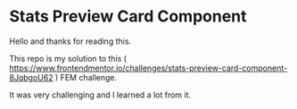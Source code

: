 # Stats Preview Card Component

Hello and thanks for reading this.

This repo is my solution to this ( https://www.frontendmentor.io/challenges/stats-preview-card-component-8JqbgoU62 ) FEM challenge.

It was very challenging and I learned a lot from it. 